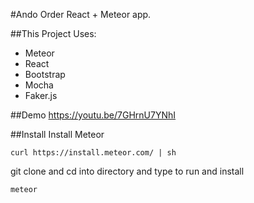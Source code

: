 #Ando Order
React + Meteor app.

##This Project Uses:
- Meteor
- React
- Bootstrap
- Mocha
- Faker.js

##Demo
https://youtu.be/7GHrnU7YNhI

##Install
Install Meteor
```
curl https://install.meteor.com/ | sh
```
git clone and cd into directory and type to run and install
```
meteor
```
